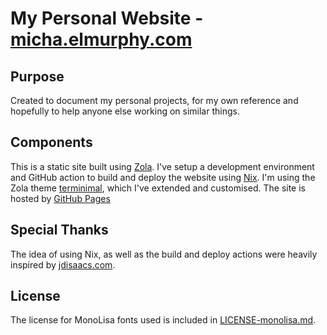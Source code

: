 # My Personal Website - [micha.elmurphy.com](https://micha.elmurphy.com/)

## Purpose
Created to document my personal projects, for my own reference and hopefully to help anyone else working on similar things.

## Components
This is a static site built using [Zola](https://www.getzola.org/). I've setup a development environment and GitHub action to build and deploy the website using [Nix](https://nixos.org/). I'm using the Zola theme [terminimal](https://www.getzola.org/themes/zola-theme-terminimal/), which I've extended and customised. The site is hosted by [GitHub Pages](https://pages.github.com/)

## Special Thanks
The idea of using Nix, as well as the build and deploy actions were heavily inspired by [jdisaacs.com](https://github.com/jordanisaacs/jdisaacs.com).

## License

The license for MonoLisa fonts used is included in
[LICENSE-monolisa.md](../master/LICENSE-monolisa.md).
